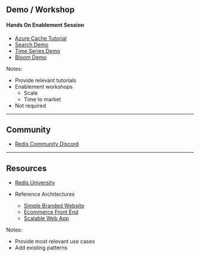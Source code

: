 ## Demo / Workshop
#### Hands On Enablement Session


- [Azure Cache Tutorial](https://docs.microsoft.com/en-us/azure/azure-cache-for-redis/cache-web-app-cache-aside-leaderboard)
- [Search Demo](#)
- [Time Series Demo](#)
- [Bloom Demo](#)

Notes:
- Provide relevant tutorials
- Enablement workshops
  - Scale
  - Time to market
- Not required
---
## Community

- [Redis Community Discord](https://discord.gg/gBsDAXF4)
---
## Resources

- [Redis University](https://university.redislabs.com/)

- Reference Architectures
  - [Simple Branded Website](https://docs.microsoft.com/en-us/azure/architecture/solution-ideas/articles/simple-branded-website)
  - [Ecommerce Front End](https://docs.microsoft.com/en-us/azure/architecture/example-scenario/apps/ecommerce-scenario)
  - [Scalable Web App](https://docs.microsoft.com/en-us/azure/architecture/reference-architectures/app-service-web-app/scalable-web-app)

Notes:
- Provide most relevant use cases
- Add existing patterns